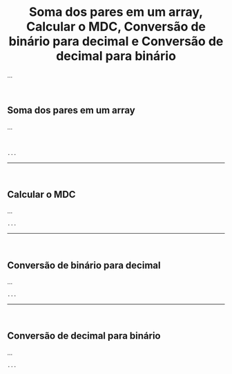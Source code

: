 <h1 align="center"> Soma dos pares em um array, Calcular  o MDC, Conversão de binário para decimal e Conversão de decimal para binário</h1>

<p>
 ...
</p>

<br/>

## Soma dos pares em um array

<p>
...
</p>

<br/>

```php
...
```

---

<br/>

## Calcular  o MDC

<p>
...
<p>


```php
...
```

---

<br/>

## Conversão de binário para decimal

<p>
...
<p>


```php
...
```

---

<br/>

## Conversão de decimal para binário

<p>
...
<p>


```php
...
```
